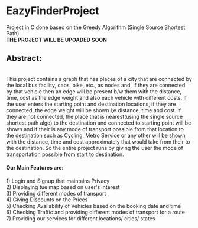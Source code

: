 # EazyFinderProject
Project in C done based on the Greedy Algorithm (Single Source Shortest Path) <br>
<strong>THE PROJECT WILL BE UPOADED SOON</strong>

<h2>Abstract:</h2><br>
This project contains a graph that has places of a city that are connected by the local bus facility, cabs, bike, etc., as nodes and, if they are connected by that vehicle then an
edge will be present b/w them with the distance, time, cost as the edge weight and also each vehicle with different costs. If the user enters the starting point and destination
locations, if they are connected, the edge weight will be shown i;e distance, time and cost. If they are not connected, the place that is nearest(using the single source shortest
path algo) to the destination and connected to starting point will be shown and if their is any mode of transport possible from that location to the destination such as Cycling,
Metro Service or any other will be shown with the distance, time and cost approximately that would take from their to the destination. So the entire project runs by giving the
user the mode of transportation possible from start to destination. <br>
<strong><h4>Our Main Features are:</h4></strong>
1) Login and Signup that maintains Privacy <br>
2) Displaying tue map based on user's interest <br>
3) Providing different modes of transport <br>
4) Giving Discounts on the Prices <br>
5) Checking Availability of Vehicles based on the booking date and time <br>
6) Checking Traffic and providing different modes of transport for a route <br>
7) Providing our services for different locations/ cities/ states <br>

